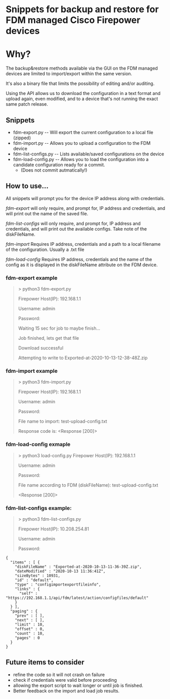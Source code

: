 # Snippets for backup and restore for FDM managed Cisco Firepower devices

# Why?

The backup&restore methods available via the GUI on the FDM managed devices are limited to import/export within the same version.

It's also a binary file that limits the possibility of editing and/or auditing.

Using the API allows us to download the configuration in a text format and upload again, even modified, and to a device that's not running the exact same patch release.




## Snippets

* fdm-export.py -- Will export the current configuration to a local file (zipped)
* fdm-import.py -- Allows you to upload a configuration to the FDM device
* fdm-list-configs.py -- Lists available/saved configurations on the device
* fdm-load-config.py -- Allows you to load the configuration into a candidate configuration ready for a commit.
  * (Does not commit autmatically!)

## How to use...

All snippets will prompt you for the device IP address along with credentials.

*fdm-export* will only require, and prompt for, IP address and credentials, and will print out the name of the saved file.

*fdm-list-configs* will only require, and prompt for, IP address and credentials, and will print out the available configs. Take note of the diskFileName.

*fdm-import* Requires IP address, credentials and a path to a local filename of the configuration. Usually a .txt file

*fdm-load-config* Requires IP address, credentials and the name of the config as it is displayed in the diskFileName attribute on the FDM device.

### fdm-export example
> \> python3 fdm-export.py
>
> Firepower Host(IP): 192.168.1.1
>
> Username: admin
>
> Password: 
>
> Waiting 15 sec for job to maybe finish...
>
> Job finished, lets get that file
>
> Download successful
>
> Attempting to write to Exported-at-2020-10-13-12-38-48Z.zip 


### fdm-import example
> \> python3 fdm-import.py 
>
> Firepower Host(IP): 192.168.1.1
>
> Username: admin
>
> Password: 
>
> File name to import: test-upload-config.txt
>
> Response code is: <Response [200]>
>

### fdm-load-config exmaple

> \> python3 load-config.py 
> Firepower Host(IP): 192.168.1.1
>
> Username: admin
>
> Password: 
>
> File name according to FDM (diskFileName): test-upload-config.txt
>
> <Response [200]>
>

### fdm-list-configs example:
>
> \> python3 fdm-list-configs.py 
>
> Firepower Host(IP): 10.208.254.81
>
> Username: admin
>
> Password: 
>
```
{
  "items" : [ {
    "diskFileName" : "Exported-at-2020-10-13-11-36-39Z.zip",
    "dateModified" : "2020-10-13 11:36:41Z",
    "sizeBytes" : 10931,
    "id" : "default",
    "type" : "configimportexportfileinfo",
    "links" : {
      "self" : "https://192.168.1.1/api/fdm/latest/action/configfiles/default"
    }
  } ],
  "paging" : {
    "prev" : [ ],
    "next" : [ ],
    "limit" : 10,
    "offset" : 0,
    "count" : 10,
    "pages" : 0
  }
}

```

## Future items to consider

* refine the code so it will not crash on failure
* check if credentials were valid before proceeding
* allowing the export script to wait longer or until job is finished.
* Better feedback on the import and load job results.

